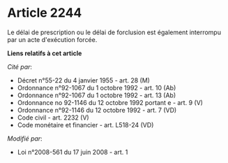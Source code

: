 # Article 2244

Le délai de prescription ou le délai de forclusion est également interrompu par un acte d'exécution forcée.

**Liens relatifs à cet article**

_Cité par_:

  - Décret n°55-22 du 4 janvier 1955 - art. 28 (M)
  - Ordonnance n°92-1067 du 1 octobre 1992 - art. 10 (Ab)
  - Ordonnance n°92-1067 du 1 octobre 1992 - art. 13 (Ab)
  - Ordonnance no 92-1146 du 12 octobre 1992 portant e - art. 9 (V)
  - Ordonnance n°92-1146 du 12 octobre 1992 - art. 7 (VD)
  - Code civil - art. 2232 (V)
  - Code monétaire et financier - art. L518-24 (VD)

_Modifié par_:

  - Loi n°2008-561 du 17 juin 2008 - art. 1
